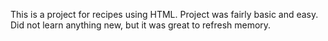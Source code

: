 This is a project for recipes using HTML. Project was fairly basic and easy. Did not learn anything new, but it was great to refresh memory.
